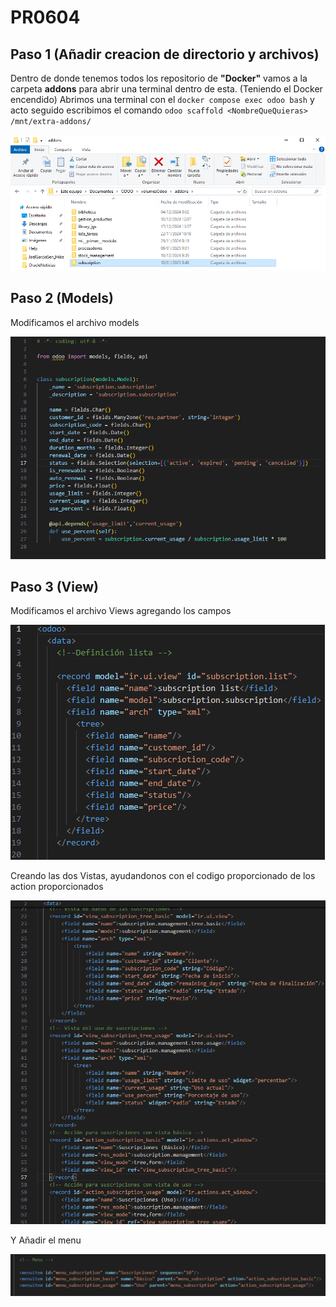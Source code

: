 # **PR0604**

## Paso 1 (Añadir creacion de directorio y archivos)
Dentro de donde tenemos todos los repositorio de **"Docker"** vamos a la carpeta **addons** para abrir una terminal dentro de esta.
(Teniendo el Docker encendido) Abrimos una terminal con el `docker compose exec odoo bash` y acto seguido escribimos el comando `odoo scaffold <NombreQueQuieras> /mnt/extra-addons/`

![Imagen](Captura%20de%20pantalla%202025-01-14%20103500.png)

## Paso 2 (Models)
Modificamos el archivo models

![Imagen](a.png)

## Paso 3 (View)

Modificamos el archivo Views agregando los campos 

![Imagen](b.png)

Creando las dos Vistas, ayudandonos con el codigo proporcionado de los action proporcionados

![Imagen](c.png)

Y Añadir el menu

![Imagen](d.png)

